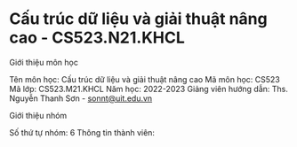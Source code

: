# Cấu trúc dữ liệu và giải thuật nâng cao - CS523.N21.KHCL

Giới thiệu môn học

Tên môn học: Cấu trúc dữ liệu và giải thuật nâng cao
Mã môn học: CS523
Mã lớp: CS523.M21.KHCL
Năm học: 2022-2023
Giảng viên hướng dẫn: Ths. Nguyễn Thanh Sơn - sonnt@uit.edu.vn

Giới thiệu nhóm

Số thứ tự nhóm: 6
Thông tin thành viên:

